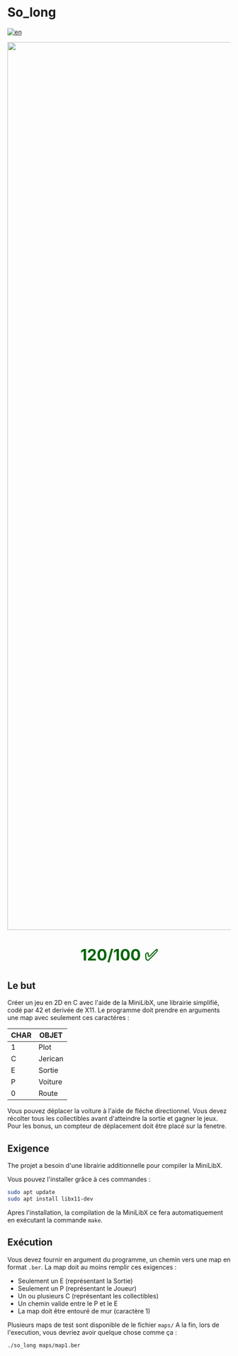 # So_long

[![en](https://img.shields.io/badge/Language-en-red)](https://github.com/Loricko9/42cursus/tree/main/02-So_long/README.fr.md)

<div style="text-align: center;"><img src="https://i.imgur.com/oxsa34o.jpg " alt="drawing" width="2000"/></div>
<div style="color: darkgreen; font-weight: bold; text-align: center; font-size: 35px;"><p> 120/100 ✅</p></div>

## Le but

Créer un jeu en 2D en C avec l'aide de la MiniLibX, une librairie simplifié, codé par 42 et derivée de X11.
Le programme doit prendre en arguments une map avec seulement ces caractéres :

| CHAR |	OBJET   |
| --------- | ---------- |
| 1         |   Plot   |
| C	        | Jerican |
| E	        |   Sortie  |
| P         |   Voiture  |      
| 0         |   Route     |

Vous pouvez déplacer la voiture à l'aide de fléche directionnel. Vous devez récolter tous les collectibles avant d'atteindre la sortie et gagner le jeux.
Pour les bonus, un compteur de déplacement doit être placé sur la fenetre.

## Exigence

The projet a besoin d'une librairie additionnelle pour compiler la MiniLibX.

Vous pouvez l'installer grâce à ces commandes :

````sh
sudo apt update
sudo apt install libx11-dev
````

Apres l'installation, la compilation de la MiniLibX ce fera automatiquement en exécutant la commande `make`.

## Exécution

Vous devez fournir en argument du programme, un chemin vers une map en format `.ber`.
La map doit au moins remplir ces exigences :
- Seulement un E (représentant la Sortie)
- Seulement un P (représentant le Joueur)
- Un ou plusieurs C (représentant les collectibles)
- Un chemin valide entre le P et le E
- La map doit être entouré de mur (caractère 1)

Plusieurs maps de test sont disponible de le fichier `maps/`
A la fin, lors de l'execution, vous devriez avoir quelque chose comme ça :
````sh
./so_long maps/map1.ber
````